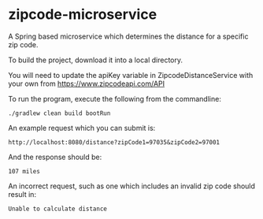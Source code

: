 # zipcode-microservice
A Spring based microservice which determines the distance for a specific zip code.

To build the project, download it into a local directory.
 
You will need to update the apiKey variable in ZipcodeDistanceService with your own from
https://www.zipcodeapi.com/API

To run the program, execute the following from the commandline:

`./gradlew clean build bootRun`

An example request which you can submit is:

`http://localhost:8080/distance?zipCode1=97035&zipCode2=97001`

And the response should be:

`107 miles`

An incorrect request, such as one which includes an invalid zip code should result in:

`Unable to calculate distance`





